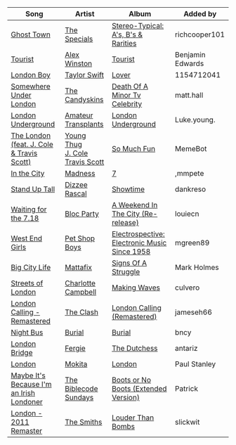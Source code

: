 | Song | Artist | Album | Added by |
|-|-|-|-|
| [Ghost Town](https://open.spotify.com/track/2vEUFrRByOKob8yqOd6LuA) | [The Specials](https://open.spotify.com/artist/6xnvNmSzmeOE1bLKnYXKW3) | [Stereo-Typical: A's, B's & Rarities](https://open.spotify.com/album/1BbtfepZFGgd58Ln2Rir8f) | richcooper101 |
| [Tourist](https://open.spotify.com/track/3479PtmQhHOTmNFgyVmYgD) | [Alex Winston](https://open.spotify.com/artist/3REwdws53wUuid8AatTTMh) | [Tourist](https://open.spotify.com/album/3G4DQqXxgAAChTj68kybG8) | Benjamin Edwards |
| [London Boy](https://open.spotify.com/track/1LLXZFeAHK9R4xUramtUKw) | [Taylor Swift](https://open.spotify.com/artist/06HL4z0CvFAxyc27GXpf02) | [Lover](https://open.spotify.com/album/1NAmidJlEaVgA3MpcPFYGq) | 1154712041 |
| [Somewhere Under London](https://open.spotify.com/track/1o8l6z0rM2ucV4tIcnbRkm) | [The Candyskins](https://open.spotify.com/artist/4o0ptlsLWeQDDMutHwPA20) | [Death Of A Minor Tv Celebrity](https://open.spotify.com/album/3Yx2ZexwnkfydC1HJfBahu) | matt.hall |
| [London Underground](https://open.spotify.com/track/0stJsmuuYrheE8289U13OF) | [Amateur Transplants](https://open.spotify.com/artist/3AL6D6YKjwbsT1vwQCkoXr) | [London Underground](https://open.spotify.com/album/2Vx2WVuCYefeap4FMnuZuf) | Luke.young. |
| [The London (feat. J. Cole & Travis Scott)](https://open.spotify.com/track/3s4mrPrEFFPF0LmAfutW0n) | [Young Thug](https://open.spotify.com/artist/50co4Is1HCEo8bhOyUWKpn)<br>[J. Cole](https://open.spotify.com/artist/6l3HvQ5sa6mXTsMTB19rO5)<br>[Travis Scott](https://open.spotify.com/artist/0Y5tJX1MQlPlqiwlOH1tJY) | [So Much Fun](https://open.spotify.com/album/1bnHPO4dKK7IjvgrtVBcQh) | MemeBot |
| [In the City](https://open.spotify.com/track/5FHagG20bbo7bSqFJNvtJr) | [Madness](https://open.spotify.com/artist/4AYkFtEBnNnGuoo8HaHErd) | [7](https://open.spotify.com/album/5TdKeSLPSowWxKkenaEK04) | ,mmpete |
| [Stand Up Tall](https://open.spotify.com/track/6oJERDxgmZxK0YaVCQjJHV) | [Dizzee Rascal](https://open.spotify.com/artist/0gusqTJKxtU1UTmNRMHZcv) | [Showtime](https://open.spotify.com/album/425oO9R8WMWVZDJ4N4PRGt) | dankreso |
| [Waiting for the 7.18](https://open.spotify.com/track/16clYJA4LJME2u29OhGADh) | [Bloc Party](https://open.spotify.com/artist/3MM8mtgFzaEJsqbjZBSsHJ) | [A Weekend In The City (Re-release)](https://open.spotify.com/album/5qGqM14bpZCa1qQ7jt5W7R) | louiecn |
| [West End Girls](https://open.spotify.com/track/4koGF4vd2AV8pF7R3TVBVq) | [Pet Shop Boys](https://open.spotify.com/artist/2ycnb8Er79LoH2AsR5ldjh) | [Electrospective: Electronic Music Since 1958](https://open.spotify.com/album/5AgLnccLcpqgDWFO5stqx1) | mgreen89 |
| [Big City Life](https://open.spotify.com/track/4stm6lf1vQBSl7Eq4Npzr0) | [Mattafix](https://open.spotify.com/artist/5KORW1YGiERJqfuYjXMCyz) | [Signs Of A Struggle](https://open.spotify.com/album/4n1tYB2t7IsIPoyCSooPHK) | Mark Holmes |
| [Streets of London](https://open.spotify.com/track/168kgfEyLQqZOrltWgAMQV) | [Charlotte Campbell](https://open.spotify.com/artist/5XxDLEa2dOUN1w1GQe1LLo) | [Making Waves](https://open.spotify.com/album/7os8xUpFA5QoDy7cBeaBHV) | culvero |
| [London Calling - Remastered](https://open.spotify.com/track/5jzma6gCzYtKB1DbEwFZKH) | [The Clash](https://open.spotify.com/artist/3RGLhK1IP9jnYFH4BRFJBS) | [London Calling (Remastered)](https://open.spotify.com/album/6FCzvataOZh68j8OKzOt9a) | jameseh66 |
| [Night Bus](https://open.spotify.com/track/3dVdnRZ0LGOfNUp6bxfWKI) | [Burial](https://open.spotify.com/artist/0uCCBpmg6MrPb1KY2msceF) | [Burial](https://open.spotify.com/album/6WNWQa1Is48wF6ggW4TzC4) | bncy |
| [London Bridge](https://open.spotify.com/track/7jRoWfRlLnGYEIEn4t4kbq) | [Fergie](https://open.spotify.com/artist/3r17AfJCCUqC9Lf0OAc73G) | [The Dutchess](https://open.spotify.com/album/3t8HFQNlwLBW7htwLvFfzA) | antariz |
| [London](https://open.spotify.com/track/38o5lj4mbLK34vQkJUlMrg) | [Mokita](https://open.spotify.com/artist/3sKeaby6GMSJWgYueZaSjE) | [London](https://open.spotify.com/album/75FQknIE9CKLj66rYEqoaD) | Paul Stanley |
| [Maybe It's Because I'm an Irish Londoner](https://open.spotify.com/track/4kxfqauWR0q1iDSLpKElX1) | [The Biblecode Sundays](https://open.spotify.com/artist/6uQKJDXlIGl8wfBrGte47x) | [Boots or No Boots (Extended Version)](https://open.spotify.com/album/0VYG9IgjuZQ9BfNhnMh2nr) | Patrick |
| [London - 2011 Remaster](https://open.spotify.com/track/0UFQE2kic1X8iwC4A25ghj) | [The Smiths](https://open.spotify.com/artist/3yY2gUcIsjMr8hjo51PoJ8) | [Louder Than Bombs](https://open.spotify.com/album/45StnugV9WQMQwk4rRoTy8) | slickwit |